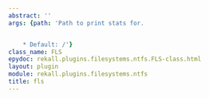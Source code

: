 ```yaml
---
abstract: ''
args: {path: 'Path to print stats for.


    * Default: /'}
class_name: FLS
epydoc: rekall.plugins.filesystems.ntfs.FLS-class.html
layout: plugin
module: rekall.plugins.filesystems.ntfs
title: fls
---
```


